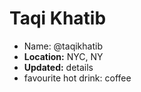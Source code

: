 # Taqi Khatib

* Name: @taqikhatib
* **Location:** NYC, NY
* **Updated:**  details
* favourite hot drink: coffee
